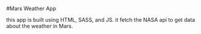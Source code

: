 #Mars Weather App

this app is built using HTML, SASS, and JS.
it fetch the NASA api to get data about the weather in Mars.
